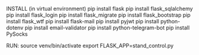 INSTALL (in virtual environment)
pip install flask
pip install flask_sqlalchemy
pip install flask_login
pip install flask_migrate
pip install flask_bootstrap
pip install flask_wtf
pip install flask-mail
pip install pyjwt
pip install python-dotenv
pip install email-validator
pip install python-telegram-bot
pip install PySocks


RUN:
source venv/bin/activate
export FLASK_APP=stand_control.py



